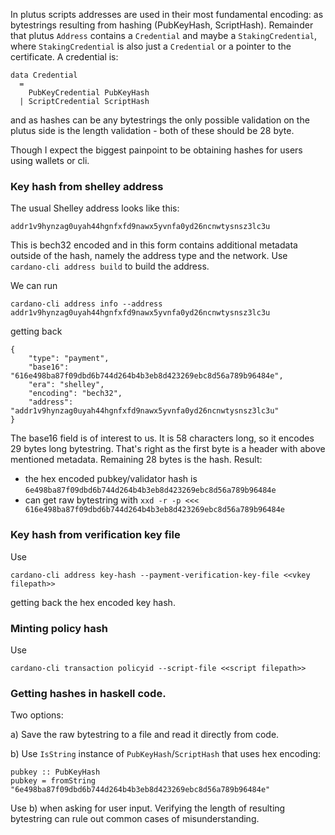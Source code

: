 In plutus scripts addresses are used in their most fundamental encoding: as bytestrings resulting from hashing (PubKeyHash, ScriptHash).
Remainder that plutus `Address` contains a `Credential` and maybe a `StakingCredential`, where `StakingCredential` is also just a `Credential` or a pointer to the certificate.
A credential is: 
```
data Credential
  =
    PubKeyCredential PubKeyHash
  | ScriptCredential ScriptHash
```
and as hashes can be any bytestrings the only possible validation on the plutus side is the length validation - both of these should be 28 byte.

Though I expect the biggest painpoint to be obtaining hashes for users using wallets or cli.

### Key hash from shelley address

The usual Shelley address looks like this:
```
addr1v9hynzag0uyah44hgnfxfd9nawx5yvnfa0yd26ncnwtysnsz3lc3u
``` 
This is bech32 encoded and in this form contains additional metadata outside of the hash, namely the address type and the network.
Use `cardano-cli address build` to build the address.

We can run 
```
cardano-cli address info --address addr1v9hynzag0uyah44hgnfxfd9nawx5yvnfa0yd26ncnwtysnsz3lc3u
```
getting back
```
{
    "type": "payment",
    "base16": "616e498ba87f09dbd6b744d264b4b3eb8d423269ebc8d56a789b96484e",
    "era": "shelley",
    "encoding": "bech32",
    "address": "addr1v9hynzag0uyah44hgnfxfd9nawx5yvnfa0yd26ncnwtysnsz3lc3u"
}
```
The base16 field is of interest to us. It is 58 characters long, so it encodes 29 bytes long bytestring.
That's right as the first byte is a header with above mentioned metadata. Remaining 28 bytes is the hash.
Result: 
 - the hex encoded pubkey/validator hash is `6e498ba87f09dbd6b744d264b4b3eb8d423269ebc8d56a789b96484e`
 - can get raw bytestring with `xxd -r -p <<< 616e498ba87f09dbd6b744d264b4b3eb8d423269ebc8d56a789b96484e`

### Key hash from verification key file

Use
```
cardano-cli address key-hash --payment-verification-key-file <<vkey filepath>>
```
getting back the hex encoded key hash.

### Minting policy hash

Use 
```
cardano-cli transaction policyid --script-file <<script filepath>>
```


### Getting hashes in haskell code.

Two options:

  a) Save the raw bytestring to a file and read it directly from code.

  b) Use `IsString` instance of `PubKeyHash`/`ScriptHash` that uses hex encoding:

```
pubkey :: PubKeyHash
pubkey = fromString "6e498ba87f09dbd6b744d264b4b3eb8d423269ebc8d56a789b96484e"
```

Use b) when asking for user input. Verifying the length of resulting bytestring can rule out common cases of misunderstanding.

